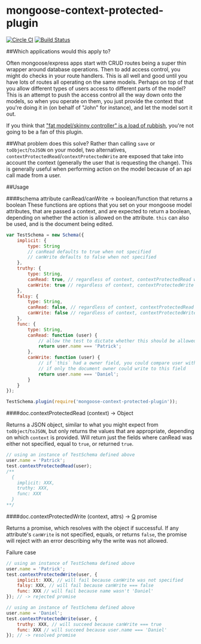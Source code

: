 mongoose-context-protected-plugin
=================================

[![Circle CI](https://circleci.com/gh/pwmckenna/mongoose-context-protected-plugin.svg?style=svg)](https://circleci.com/gh/pwmckenna/mongoose-context-protected-plugin)
[![Build Status](https://travis-ci.org/pwmckenna/mongoose-context-protected-plugin.svg?branch=master)](https://travis-ci.org/pwmckenna/mongoose-context-protected-plugin)

##Which applications would this apply to?

Often mongoose/express apps start with CRUD routes being a super thin wrapper around database operations. Then to add access control, you might do checks in your route handlers. This is all well and good until you have lots of routes all operating on the same models. Perhaps on top of that you allow different types of users access to different parts of the model? This is an attempt to push the access control all the way down onto the models, so when you operate on them, you just provide the context that you're doing it in (on behalf of "John" for instance), and let the model sort it out.

If you think that ["fat model/skinny controller" is a load of rubbish](http://blog.joncairns.com/2013/04/fat-model-skinny-controller-is-a-load-of-rubbish), you're not going to be a fan of this plugin.


##What problem does this solve?
Rather than calling `save` or `toObject`/`toJSON` on your model, two alternatives, `contextProtectedRead`/`contextProtectedWrite` are exposed that take into account the context (generally the user that is requesting the change). This is generally useful when performing action on the model because of an api call made from a user.

##Usage

####schema attribute canRead/canWrite -> boolean/function that returns a boolean
These functions are options that you set on your mongoose model attributes, that are passed a context, and are expected to return a boolean, depending on whether the action is allowed on the attribute. `this` can also be used, and is the document being edited.

```js
var TestSchema = new Schema({
    implicit: {
        type: String
        // canRead defaults to true when not specified
        // canWrite defaults to false when not specified
    },
    truthy: {
        type: String,
        canRead: true, // regardless of context, contextProtectedRead will return this value
        canWrite: true // regardless of context, contextProtectedWrite will allow writes to this attribute
    },
    falsy: {
        type: String,
        canRead: false, // regardless of context, contextProtectedRead will NOT return this value
        canWrite: false // regardless of context, contextProtectedWrite will NOT allow writes to this attribute
    },
    func: {
        type: String,
        canRead: function (user) {
            // allow the test to dictate whether this should be allowed or not
            return user.name === 'Patrick';
        },
        canWrite: function (user) {
            // if `this` had a owner field, you could compare user with this.owner
            // if only the document owner could write to this field
            return user.name === 'Daniel';
        }
    }
});

TestSchema.plugin(require('mongoose-context-protected-plugin'));
```

####doc.contextProtectedRead (context) -> Object

Returns a JSON object, similar to what you might expect from `toObject`/`toJSON`, but only returns the values that are appropriate, depending on which `context` is provided. Will return just the fields where canRead was either not specified, equal to `true`, or returned `true`.

```js
// using an instance of TestSchema defined above
user.name = 'Patrick';
test.contextProtectedRead(user);
/**
  {
    implicit: XXX,
    truthy: XXX,
    func: XXX
  }
**/
```

####doc.contextProtectedWrite (context, attrs) -> [Q](https://github.com/kriskowal/q) promise

Returns a promise, which resolves with the object if successful. If any attribute's `canWrite` is not specified, equals, or returns `false`, the promise will reject with an error describing why the write was not allowed.

Failure case
```js
// using an instance of TestSchema defined above
user.name = 'Patrick';
test.contextProtectedWrite(user, {
    implicit: XXX, // will fail because canWrite was not specified
    falsy: XXX, // will fail because canWrite === false
    func: XXX // will fail because name wasn't 'Daniel'
}); // -> rejected promise
```

```js
// using an instance of TestSchema defined above
user.name = 'Daniel';
test.contextProtectedWrite(user, {
    truthy: XXX, // will succeed because canWrite === true
    func: XXX // will succeed because user.name === 'Daniel'
}); // -> resolved promise
```
